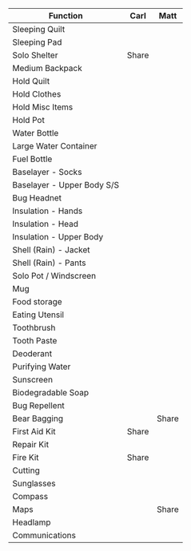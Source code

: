 | Function                   | Carl   | Matt   |
| -------------------------- | ------ | ------ |
| Sleeping Quilt             |        |        |
| Sleeping Pad               |        |        |
| Solo Shelter               | Share  |        |
| Medium Backpack            |        |        |
| Hold Quilt                 |        |        |
| Hold Clothes               |        |        |
| Hold Misc Items            |        |        |
| Hold Pot                   |        |        |
| Water Bottle               |        |        |
| Large Water Container      |        |        |
| Fuel Bottle                |        |        |
| Baselayer - Socks          |        |        |
| Baselayer - Upper Body S/S |        |        |
| Bug Headnet                |        |        |
| Insulation - Hands         |        |        |
| Insulation - Head          |        |        |
| Insulation - Upper Body    |        |        |
| Shell (Rain) - Jacket      |        |        |
| Shell (Rain) - Pants       |        |        |
| Solo Pot / Windscreen      |        |        |
| Mug                        |        |        |
| Food storage               |        |        |
| Eating Utensil             |        |        |
| Toothbrush                 |        |        |
| Tooth Paste                |        |        |
| Deoderant                  |        |        |
| Purifying Water            |        |        |
| Sunscreen                  |        |        |
| Biodegradable Soap         |        |        |
| Bug Repellent              |        |        |
| Bear Bagging               |        | Share  |
| First Aid Kit              | Share  |        |
| Repair Kit                 |        |        |
| Fire Kit                   | Share  |        |
| Cutting                    |        |        |
| Sunglasses                 |        |        |
| Compass                    |        |        |
| Maps                       |        | Share  |
| Headlamp                   |        |        |
| Communications             |        |        |